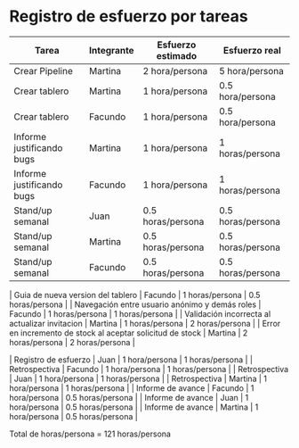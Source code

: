 # Registro de esfuerzo por tareas

Tarea | Integrante | Esfuerzo estimado |  Esfuerzo real |
|---|---|---|---|
| Crear Pipeline | Martina | 2 hora/persona | 5 hora/persona |
| Crear tablero | Martina | 1 hora/persona | 0.5 hora/persona |
| Crear tablero | Facundo | 1 hora/persona | 0.5 hora/persona |
| Informe justificando bugs | Martina | 1 hora/persona | 1 horas/persona |
| Informe justificando bugs | Facundo | 1 hora/persona | 1 horas/persona |
| Stand/up semanal | Juan | 0.5 horas/persona | 0.5 horas/persona |
| Stand/up semanal | Martina | 0.5 horas/persona | 0.5 horas/persona |
| Stand/up semanal | Facundo | 0.5 horas/persona | 0.5 horas/persona |

| Guia de nueva version del tablero | Facundo | 1 horas/persona | 0.5 horas/persona |
| Navegación entre usuario anónimo y demás roles | Facundo | 1 horas/persona | 1 horas/persona |
| Validación incorrecta al actualizar invitacion | Martina | 1 horas/persona | 2 horas/persona |
| Error en incremento de stock al aceptar solicitud de stock | Martina | 2 horas/persona | 2 horas/persona |

| Registro de esfuerzo | Juan | 1 hora/persona | 1 horas/persona | 
| Retrospectiva | Facundo | 1 hora/persona | 1 horas/persona |
| Retrospectiva | Juan | 1 hora/persona | 1 horas/persona |
| Retrospectiva | Martina | 1 hora/persona | 1 horas/persona |
| Informe de avance | Facundo | 1 hora/persona | 0.5 horas/persona |
| Informe de avance | Juan | 1 hora/persona | 0.5 horas/persona |
| Informe de avance | Martina | 1 hora/persona | 0.5 horas/persona |

Total de horas/persona = 121 horas/persona